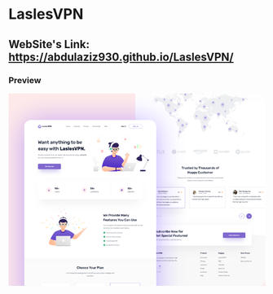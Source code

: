 # LaslesVPN

## WebSite's Link: <br> https://abdulaziz930.github.io/LaslesVPN/

### Preview

<img src="./assets/images/preview.png">
